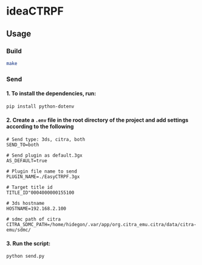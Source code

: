 # ideaCTRPF

## Usage

### Build

```bash
make
```

### Send

#### 1. To install the dependencies, run:

```bash
pip install python-dotenv
```

#### 2. Create a `.env` file in the root directory of the project and add settings according to the following
```
# Send type: 3ds, citra, both
SEND_TO=both

# Send plugin as default.3gx
AS_DEFAULT=true

# Plugin file name to send
PLUGIN_NAME=./EasyCTRPF.3gx

# Target title id
TITLE_ID"0004000000155100

# 3ds hostname
HOSTNAME=192.168.2.100

# sdmc path of citra
CITRA_SDMC_PATH=/home/hidegon/.var/app/org.citra_emu.citra/data/citra-emu/sdmc/
```

#### 3. Run the script:

```bash
python send.py
```
